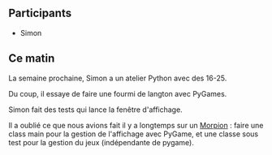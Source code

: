 ## Participants

- Simon

## Ce matin

La semaine prochaine, Simon a un atelier Python avec des 16-25.

Du coup, il essaye de faire une fourmi de langton avec PyGames.

Simon fait des tests qui lance la fenêtre d'affichage.

Il a oublié ce que nous avions fait il y a longtemps sur un
[Morpion](https://github.com/ut7/rookie-club/tree/c96463e080c9a68293eeb2622d0767ebc01b5518)
: faire une class main pour la gestion de l'affichage avec PyGame, et une
classe sous test pour la gestion du jeux (indépendante de pygame).


